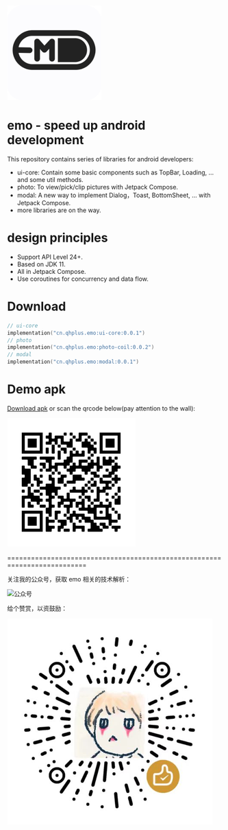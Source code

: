<img src="image/emo.png" alt="logo" width="220" height="220"/> 

# emo - speed up android development

This repository contains series of libraries for android developers:

- ui-core: Contain some basic components such as TopBar, Loading, ... and some util methods.
- photo: To view/pick/clip pictures with Jetpack Compose.
- modal: A new way to implement Dialog，Toast, BottomSheet, ... with Jetpack Compose.
- more libraries are on the way.

# design principles

- Support API Level 24+.
- Based on JDK 11.
- All in Jetpack Compose.
- Use coroutines for concurrency and data flow.

# Download

```kts
// ui-core
implementation("cn.qhplus.emo:ui-core:0.0.1")
// photo
implementation("cn.qhplus.emo:photo-coil:0.0.2")
// modal
implementation("cn.qhplus.emo:modal:0.0.1")
```

# Demo apk

[Download apk](apk/emo.apk) or scan the qrcode below(pay attention to the wall):

![apk](image/apk-qr.png)

==========================================================================


关注我的公众号，获取 emo 相关的技术解析：

![公众号](image/subions.png)


给个赞赏，以资鼓励：

![赞赏码](image/reward.png)